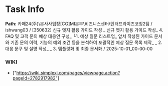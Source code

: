 # Task Info

**Path:** 카페24(주)\본사사업장\[CG]MI본부\비즈니스센터\엔터프라이즈코칭2팀 / ishwang03 / [350632] 신규 엣지 활용 가이드 작성 _ 신규 엣지 활용 가이드 작성_ 4. FAQ 및 고객 문의 예상 대응안 구성_ └1. 예상 질문 리스트업_ 앞서 작성된 가이드 문서와 기존 문의 이력, 기능의 예외 조건 등을 분석하여 포괄적인 예상 질문 목록 제작_ _ 2. 대응 문구 및 설명 작성_ _ 3. 템플릿화 및 최종 문서화 / 2025-10-01_00-00-00

### WIKI
- ["https://wiki.simplexi.com/pages/viewpage.action?pageId=2782917982"]


